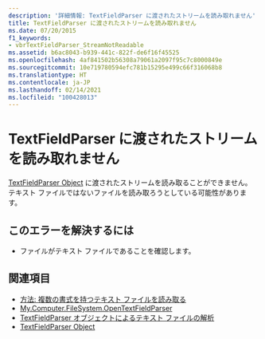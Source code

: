 ```yaml
---
description: '詳細情報: TextFieldParser に渡されたストリームを読み取れません'
title: TextFieldParser に渡されたストリームを読み取れません
ms.date: 07/20/2015
f1_keywords:
- vbrTextFieldParser_StreamNotReadable
ms.assetid: b6ac8043-b939-441c-822f-de6f16f45525
ms.openlocfilehash: 4af841502b56308a79061a2097f95c7c8000849e
ms.sourcegitcommit: 10e719780594efc781b15295e499c66f316068b8
ms.translationtype: HT
ms.contentlocale: ja-JP
ms.lasthandoff: 02/14/2021
ms.locfileid: "100428013"
---
```

# <a name="the-stream-passed-to-textfieldparser-cannot-be-read"></a>TextFieldParser に渡されたストリームを読み取れません

[TextFieldParser Object](../language-reference/objects/textfieldparser-object.md) に渡されたストリームを読み取ることができません。 テキスト ファイルではないファイルを読み取ろうとしている可能性があります。  
  
## <a name="to-correct-this-error"></a>このエラーを解決するには  
  
- ファイルがテキスト ファイルであることを確認します。  
  
## <a name="see-also"></a>関連項目

- [方法: 複数の書式を持つテキスト ファイルを読み取る](../developing-apps/programming/drives-directories-files/how-to-read-from-text-files-with-multiple-formats.md)
- [My.Computer.FileSystem.OpenTextFieldParser](xref:Microsoft.VisualBasic.FileIO.FileSystem.OpenTextFieldParser%2A)
- [TextFieldParser オブジェクトによるテキスト ファイルの解析](../developing-apps/programming/drives-directories-files/parsing-text-files-with-the-textfieldparser-object.md)
- [TextFieldParser Object](../language-reference/objects/textfieldparser-object.md)
